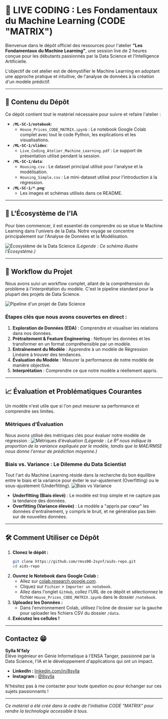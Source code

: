 # 🚀 LIVE CODING : Les Fondamentaux du Machine Learning (CODE "MATRIX")

Bienvenue dans le dépôt officiel des ressources pour l'atelier **"Les Fondamentaux du Machine Learning"**, une session live de 2 heures conçue pour les débutants passionnés par la Data Science et l'Intelligence Artificielle.

L'objectif de cet atelier est de démystifier le Machine Learning en adoptant une approche pratique et intuitive, de l'analyse de données à la création d'un modèle prédictif.

---

## 🎯 Contenu du Dépôt

Ce dépôt contient tout le matériel nécessaire pour suivre et refaire l'atelier :

*   **`/ML-SC-1/notebook`**:
    *   `House_Prices_CODE_MATRIX.ipynb` : Le notebook Google Colab complet avec tout le code Python, les explications et les visualisations.
*   **`/ML-SC-1/slides`**:
    *   `Live_Coding_Atelier_Machine_Learning.pdf` : Le support de présentation utilisé pendant la session.
*   **`/ML-SC-1/data`**:
    *   `Housing.csv` : Le dataset principal utilisé pour l'analyse et la modélisation.
    *   `Housing_Simple.csv` : Le mini-dataset utilisé pour l'introduction à la régression.
*   **`/ML-SC-1/*.png`**:
    *   Les images et schémas utilisés dans ce README.

---

## 🔬 L'Écosystème de l'IA

Pour bien commencer, il est essentiel de comprendre où se situe le Machine Learning dans l'univers de la Data. Notre voyage se concentre principalement sur l'Analyse de Données et la Modélisation.

![Écosystème de la Data Science](/ML-SC-1/ECO-SYS.png)
*(Légende : Ce schéma illustre l'Écosystème.)*

---

## 🔧 Workflow du Projet

Nous avons suivi un workflow complet, allant de la compréhension du problème à l'interprétation du modèle. C'est le pipeline standard pour la plupart des projets de Data Science.

![Pipeline d'un projet de Data Science](/ML-SC-1/machine-learning-pipeline.png)

### Étapes clés que nous avons couvertes en direct :
1.  **Exploration de Données (EDA)** : Comprendre et visualiser les relations dans nos données.
2.  **Prétraitement & Feature Engineering** : Nettoyer les données et les transformer en un format compréhensible par un modèle.
3.  **Entraînement du Modèle** : Apprendre à un modèle de Régression Linéaire à trouver des tendances.
4.  **Évaluation du Modèle** : Mesurer la performance de notre modèle de manière objective.
5.  **Interprétation** : Comprendre ce que notre modèle a réellement appris.

---

## 📈 Évaluation et Problématiques Courantes

Un modèle n'est utile que si l'on peut mesurer sa performance et comprendre ses limites.

### Métriques d'Évaluation
Nous avons utilisé des métriques clés pour évaluer notre modèle de régression :
![Métriques d'évaluation](/ML-SC-1/EVALUATION.png)
*(Légende : Le R² nous indique la proportion de la variance expliquée par le modèle, tandis que la MAE/RMSE nous donne l'erreur de prédiction moyenne.)*

### Biais vs. Variance : Le Dilemme du Data Scientist
Tout l'art du Machine Learning réside dans la recherche du bon équilibre entre le biais et la variance pour éviter le sur-ajustement (Overfitting) ou le sous-ajustement (Underfitting).
![Biais vs Variance](/ML-SC-1/FITING-PROB.png)
*   **Underfitting (Biais élevé)** : Le modèle est trop simple et ne capture pas la tendance des données.
*   **Overfitting (Variance élevée)** : Le modèle a "appris par cœur" les données d'entraînement, y compris le bruit, et ne généralise pas bien sur de nouvelles données.

---

## 🛠️ Comment Utiliser ce Dépôt

1.  **Clonez le dépôt :**
    ```bash
    git clone https://github.com/rmss00-2synf/aids-repo.git
    cd aids-repo
    ```
2.  **Ouvrez le Notebook dans Google Colab :**
    *   Allez sur [colab.research.google.com](https://colab.research.google.com).
    *   Cliquez sur `Fichier` > `Importer un notebook`.
    *   Allez dans l'onglet `GitHub`, collez l'URL de ce dépôt et sélectionnez le fichier `House_Prices_CODE_MATRIX.ipynb` dans le dossier `/notebook`.
3.  **Uploadez les Données :**
    *   Dans l'environnement Colab, utilisez l'icône de dossier sur la gauche pour uploader les fichiers CSV du dossier `/data`.
4.  **Exécutez les cellules !**

---

## Contactez 😁

**Sylla N'faly**  
Élève ingénieur en Génie Informatique à l'ENSA Tanger, passionné par la Data Science, l'IA et le développement d'applications qui ont un impact.

*   **LinkedIn :** [linkedin.com/in/8sylla](https://linkedin.com/in/8sylla)
*   **Instagram :** [@8sylla](https://www.instagram.com/8sylla/)

N'hésitez pas à me contacter pour toute question ou pour échanger sur ces sujets passionnants !

---
*Ce matériel a été créé dans le cadre de l'initiative CODE "MATRIX" pour rendre la technologie accessible à tous.*

